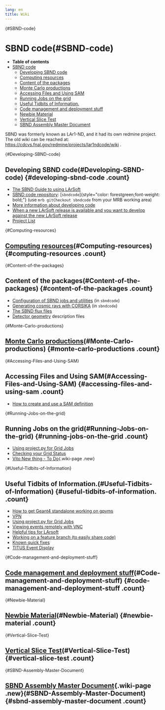 ```yaml
---
lang: en
title: Wiki
---
```


{#SBND-code}

SBND code(#SBND-code)
======================================

-   **Table of contents**
-   [SBND code](#SBND-code)
    -   [Developing SBND code](#Developing-SBND-code)
    -   [Computing resources](#Computing-resources)
    -   [Content of the packages](#Content-of-the-packages)
    -   [Monte Carlo productions](#Monte-Carlo-productions)
    -   [Accessing Files and Using SAM](#Accessing-Files-and-Using-SAM)
    -   [Running Jobs on the grid](#Running-Jobs-on-the-grid)
    -   [Useful Tidbits of Information.](#Useful-Tidbits-of-Information)
    -   [Code management and deployment
        stuff](#Code-management-and-deployment-stuff)
    -   [Newbie Material](#Newbie-Material)
    -   [Vertical Slice Test](#Vertical-Slice-Test)
    -   [SBND Assembly Master Document](#SBND-Assembly-Master-Document)

SBND was formerly known as LAr1-ND, and it had its own redmine project.\
The old wiki can be reached at:
<https://cdcvs.fnal.gov/redmine/projects/lar1ndcode/wiki> .

{#Developing-SBND-code}

Developing SBND code(#Developing-SBND-code) {#developing-sbnd-code .count}
------------------------------------------------------------

-   [The SBND Guide to using
    LArSoft](The_SBND_Guide_to_using_LArSoft.html)
-   [SBND code repository](List_of_SBND_code_releases.html):
    [`sbndcode`]{style="color: forestgreen;font-weight: bold;"} (use
    `mrb gitCheckout sbndcode` from your MRB working area)
-   [More information about developing
    code](Developing_SBND_code_in_LArSoft.html)
-   [When a new LArSoft release is available and you want to develop
    against the new LArSoft
    release](When_a_new_LArSoft_release_is_available_and_you_want_to_develop_against_the_new_LArSoft_release.html)
-   [Project List](Project_List.html)

{#Computing-resources}

[Computing resources](Computing_resources.html)(#Computing-resources) {#computing-resources .count}
--------------------------------------------------------------------------------------------------

{#Content-of-the-packages}

Content of the packages(#Content-of-the-packages) {#content-of-the-packages .count}
------------------------------------------------------------------

-   [Configuration of SBND jobs and
    utilities](Job_configurations.html) (in `sbndcode`)
-   [Generating cosmic rays with CORSIKA](Cosmics.html) (in
    `sbndcode`)
-   [The SBND flux files](The_SBND_flux_files.html)
-   [Detector geometry](Detector_geometry.html) description
    files

{#Monte-Carlo-productions}

[Monte Carlo productions](Monte_Carlo_productions.html)(#Monte-Carlo-productions) {#monte-carlo-productions .count}
--------------------------------------------------------------------------------------------------------------

{#Accessing-Files-and-Using-SAM}

Accessing Files and Using SAM(#Accessing-Files-and-Using-SAM) {#accessing-files-and-using-sam .count}
------------------------------------------------------------------------------

-   [How to create and use a SAM
    definition](_How_to_create_and_use_a_SAM_definition.html)

{#Running-Jobs-on-the-grid}

Running Jobs on the grid(#Running-Jobs-on-the-grid) {#running-jobs-on-the-grid .count}
--------------------------------------------------------------------

-   [Using project.py for Grid
    Jobs](Using_projectpy_for_Grid_Jobs.html)
-   [Checking your Grid
    Status](Checking_your_Grid_Status.html)
-   [Vito New thing - To Do](Vito_New_thing_-_To_Do_.html){.wiki-page
    .new}

{#Useful-Tidbits-of-Information}

Useful Tidbits of Information.(#Useful-Tidbits-of-Information) {#useful-tidbits-of-information. .count}
-------------------------------------------------------------------------------

-   [How to get Geant4 standalone working on
    gpvms](How_to_get_Geant4_standalone_working_on_gpvms.html)
-   [VPN](VPN.html)
-   [Using project.py for Grid
    Jobs](Using_projectpy_for_Grid_Jobs.html)
-   [Viewing events remotely with
    VNC](Viewing_events_remotely_with_VNC.html)
-   [Helpful tips for
    LArsoft](Helpful_tips_for_Larsoft_building.html)
-   [Working on a feature branch (to easily share
    code)](Working_on_a_feature_branch_(to_easily_share_code).html)
-   [Known quick fixes](Known_quick_fixes.html)
-   [TITUS Event Display](TITUS_Event_Display.html)

{#Code-management-and-deployment-stuff}

[Code management and deployment stuff](Code_management_and_deployment_stuff.html)(#Code-management-and-deployment-stuff) {#code-management-and-deployment-stuff .count}
-----------------------------------------------------------------------------------------------------------------------------------------------------

{#Newbie-Material}

[Newbie Material](Newbie_Material.html)(#Newbie-Material) {#newbie-material .count}
--------------------------------------------------------------------------------------

{#Vertical-Slice-Test}

[Vertical Slice Test](Vertical_Slice_Test.html)(#Vertical-Slice-Test) {#vertical-slice-test .count}
--------------------------------------------------------------------------------------------------

{#SBND-Assembly-Master-Document}

[SBND Assembly Master Document](SBND_Assembly_Master_Document.html){.wiki-page .new}(#SBND-Assembly-Master-Document) {#sbnd-assembly-master-document .count}
-------------------------------------------------------------------------------------------------------------------------------------
